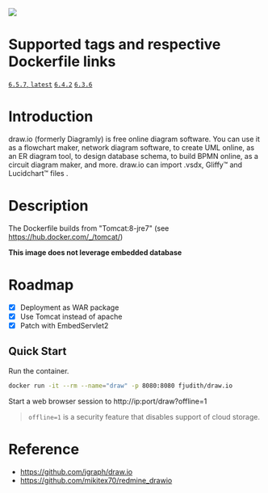 [![](https://images.microbadger.com/badges/image/fjudith/draw.io.svg)](https://microbadger.com/images/fjudith/draw.io "Get your own image badge on microbadger.com")

# Supported tags and respective Dockerfile links

[`6.5.7`, `latest`](https://github.com/fjudith/docker-draw.io/tree/6.5.7)
[`6.4.2`](https://github.com/fjudith/docker-draw.io/tree/6.4.2)
[`6.3.6`](https://github.com/fjudith/docker-draw.io/tree/6.3.6)


# Introduction

draw.io (formerly Diagramly) is free online diagram software. You can use it as a flowchart maker, network diagram software, to create UML online, as an ER diagram tool, to design database schema, to build BPMN online, as a circuit diagram maker, and more. draw.io can import .vsdx, Gliffy™ and Lucidchart™ files . 

 # Description

The Dockerfile builds from "Tomcat:8-jre7" (see https://hub.docker.com/_/tomcat/)

**This image does not leverage embedded database**

# Roadmap

* [x] Deployment as WAR package
* [x] Use Tomcat instead of apache
* [x] Patch with EmbedServlet2

## Quick Start

Run the container.

```bash
docker run -it --rm --name="draw" -p 8080:8080 fjudith/draw.io
```

Start a web browser session to http://ip:port/draw?offline=1

> `offline=1` is a security feature that disables support of cloud storage.


# Reference

* https://github.com/jgraph/draw.io
* https://github.com/mikitex70/redmine_drawio
